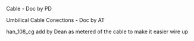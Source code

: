 Cable - Doc by PD


Umbilical Cable Conections  - Doc by AT


han_108_cg add by Dean as metered of the cable to make it easier wire up
